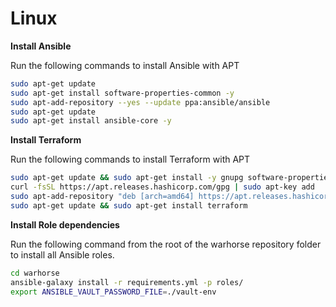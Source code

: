 # Linux

**Install Ansible**

Run the following commands to install Ansible with APT

```bash
sudo apt-get update
sudo apt-get install software-properties-common -y
sudo apt-add-repository --yes --update ppa:ansible/ansible
sudo apt-get update
sudo apt-get install ansible-core -y
```

**Install Terraform**

Run the following commands to install Terraform with APT

```bash
sudo apt-get update && sudo apt-get install -y gnupg software-properties-common curl
curl -fsSL https://apt.releases.hashicorp.com/gpg | sudo apt-key add 
sudo apt-add-repository "deb [arch=amd64] https://apt.releases.hashicorp.com $(lsb_release -cs) main"
sudo apt-get update && sudo apt-get install terraform
```

**Install Role dependencies**

Run the following command from the root of the warhorse repository folder to install all Ansible roles.

```bash
cd warhorse
ansible-galaxy install -r requirements.yml -p roles/
export ANSIBLE_VAULT_PASSWORD_FILE=./vault-env
```
